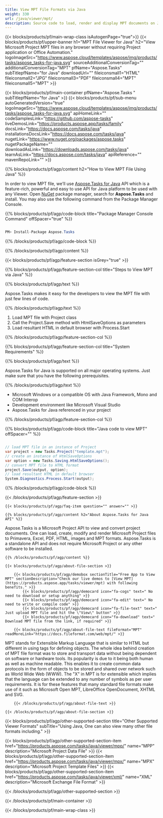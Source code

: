 ```yaml
---
title: View MPT File Formats via Java
weight: 330
url: /java/viewer/mpt/ 
description: Source code to load, render and display MPT documents on Java
---
```


{{< blocks/products/pf/main-wrap-class isAutogenPage="true">}}
{{< blocks/products/pf/upper-banner h1="MPT File Viewer for Java" h2="View Microsoft Project MPT files in any browser without requiring Project application or Office Automation." logoImageSrc="https://www.aspose.cloud/templates/aspose/img/products/tasks/aspose_tasks-for-java.svg" sourceAdditionalConversionTag="" additionalConversionTag="MPT" pfName="Aspose.Tasks" subTitlepfName="for Java" downloadUrl="" fileiconsmall1="HTML" fileiconsmall2="JPG" fileiconsmall3="PDF" fileiconsmall4="MPT" fileiconsmall5="MPT" >}}

{{< blocks/products/pf/main-container pfName="Aspose.Tasks " subTitlepfName="for Java" >}}
{{< blocks/products/pf/sub-menu autoGeneratedVersion="true" logoImageSrc="https://www.aspose.cloud/templates/aspose/img/products/tasks/aspose_tasks-for-java.svg" apiHomeLink="" codeSamplesLink="https://github.com/aspose-tasks" liveDemosLink="https://products.aspose.app/tasks/family" docsLink="https://docs.aspose.com/tasks/java" installationsDocsLink="https://docs.aspose.com/tasks/java" nugetLink="https://www.nuget.org/packages/aspose.tasks" nugetPackageName="" downloadAsLink="https://downloads.aspose.com/tasks/java" learnAsLink="https://docs.aspose.com/tasks/java" apiReference="" mavenRepoLink="" >}}

{{% blocks/products/pf/agp/content h2="How to View MPT File Using Java" %}}

 In order to view MPT file, we’ll use
 [Aspose.Tasks for Java](https://products.aspose.com/tasks/java) 
 API which is a feature-rich, powerful and easy to use API for Java platform to be used with any Viewer. Open
 [NuGet](https://www.nuget.org/packages/aspose.tasks) 
 package manager, search for
 **Aspose.Tasks** 
 and install. You may also use the following command from the Package Manager Console.

{{% blocks/products/pf/agp/code-block title="Package Manager Console Command" offSpacer="true" %}}

```cs

PM> Install-Package Aspose.Tasks

```

{{% /blocks/products/pf/agp/code-block %}}

{{% /blocks/products/pf/agp/content %}}

{{< blocks/products/pf/agp/feature-section isGrey="true" >}}

{{% blocks/products/pf/agp/feature-section-col title="Steps to View MPT via Java" %}}

{{% blocks/products/pf/agp/text %}}

 Aspose.Tasks makes it easy for the developers to view the MPT file with just few lines of code.

{{% /blocks/products/pf/agp/text %}}

1.  Load MPT file with Project class
1.  Call the Project.Save method with HtmlSaveOptions as parameters
1.  Load resultant HTML in default browser with Process.Start

{{% /blocks/products/pf/agp/feature-section-col %}}

{{% blocks/products/pf/agp/feature-section-col title="System Requirements" %}}

{{% blocks/products/pf/agp/text %}}

 Aspose.Tasks for Java is supported on all major operating systems. Just make sure that you have the following prerequisites.

{{% /blocks/products/pf/agp/text %}}

-  Microsoft Windows or a compatible OS with Java Framework, Mono and COM Interop
-  Development environment like Microsoft Visual Studio
-  Aspose.Tasks for Java referenced in your project

{{% /blocks/products/pf/agp/feature-section-col %}}

{{% blocks/products/pf/agp/code-block title="Java code to view MPT" offSpacer="" %}}

```cs

// load MPT file in an instance of Project
var project = new Tasks.Project("template.mpt");
// create an instance of HtmlSaveOptions
var option = new Tasks.Saving.HtmlSaveOptions();
// convert MPT file to HTML format
project.Save(output, option);
// load resultant HTML in default browser
System.Diagnostics.Process.Start(output);

```

{{% /blocks/products/pf/agp/code-block %}}

{{< /blocks/products/pf/agp/feature-section >}}

    {{< blocks/products/pf/agp/faq-item question="" answer="" >}}
 

<!-- aboutfile Starts -->

    {{% blocks/products/pf/agp/content h2="About Aspose.Tasks for Java API" %}}

 Aspose.Tasks is a Microsoft Project API to view and convert project documents. One can load, create, modify and render Microsoft Project files to Primavera, Excel, PDF, HTML, images and MPT formats. Aspose.Tasks is a standalone API and does not require Microsoft Project or any other software to be installed.  



    {{% /blocks/products/pf/agp/content %}}

    {{< blocks/products/pf/agp/about-file-section >}}

        {{< blocks/products/pf/agp/demobox sectionTitle="Free App to View MPT" sectionDescription="Check our live demos to [View MPT](https://products.aspose.app/tasks/viewer/mpt) with following benefits." >}}
            {{< blocks/products/pf/agp/democard icon="fa-cogs" text=" No need to download or setup anything" >}}
            {{< blocks/products/pf/agp/democard icon="fa-edit" text=" No need to write or compile code" >}}
            {{< blocks/products/pf/agp/democard icon="fa-file-text" text=" Just upload MPT file and hit the \"View\" button" >}}
            {{< blocks/products/pf/agp/democard icon="fa-download" text=" Download MPT file from the link, if required" >}}

        {{< blocks/products/pf/agp/about-file-text fileFormat="MPT" readMoreLink="https://docs.fileformat.com/web/mpt/" >}}
MPT stands for Extensible Markup Language that is similar to HTML but different in using tags for defining objects. The whole idea behind creation of MPT file format was to store and transport data without being dependent on software or hardware tools. Its popularity is due to it being both human as well as machine readable. This enables it to create common data protocols in the form of objects to be stored and shared over network such as World Wide Web (WWW). The "X" in MPT is for extensible which implies that the language can be extended to any number of symbols as per user requirements. It is for these features that many standard file formats make use of it such as Microsoft Open MPT, LibreOffice OpenDocument, XHTML and SVG.

        {{< /blocks/products/pf/agp/about-file-text >}}

    {{< /blocks/products/pf/agp/about-file-section >}}

<!-- aboutfile Ends -->

{{< blocks/products/pf/agp/other-supported-section title="Other Supported Viewer Formats" subTitle="Using Java, One can also view many other file formats including." >}}

{{< blocks/products/pf/agp/other-supported-section-item href="https://products.aspose.com/tasks/java/viewer/mpp/" name="MPP" description="Microsoft Project Data File" >}}
{{< blocks/products/pf/agp/other-supported-section-item href="https://products.aspose.com/tasks/java/viewer/mpx/" name="MPX" description="Microsoft Project Template Files" >}}
{{< blocks/products/pf/agp/other-supported-section-item href="https://products.aspose.com/tasks/java/viewer/xml/" name="XML" description="Microsoft Exchange File Format" >}}

{{< /blocks/products/pf/agp/other-supported-section >}}

{{< /blocks/products/pf/main-container >}}
    
{{< /blocks/products/pf/main-wrap-class >}}